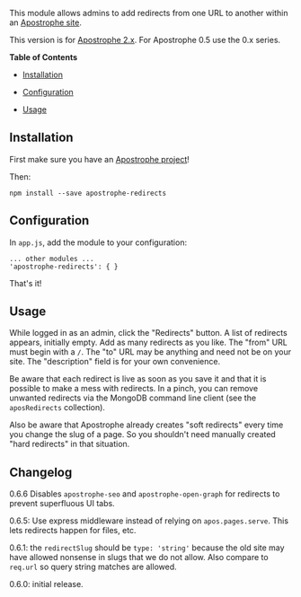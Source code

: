 This module allows admins to add redirects from one URL to another within an [Apostrophe site](http://apostrophecms.org/).

This version is for [Apostrophe 2.x](http://apostrophecms.org/). For Apostrophe 0.5 use the 0.x series.

**Table of Contents**

* [Installation](#installation)

* [Configuration](#configuration)

* [Usage](#usage)

## <a id="installation"></a> Installation

First make sure you have an [Apostrophe project](http://apostrophecms.org/)!

Then:

    npm install --save apostrophe-redirects

## <a id="installation"></a> Configuration

In `app.js`, add the module to your configuration:

    ... other modules ...
    'apostrophe-redirects': { }

That's it!

## <a id="usage"></a> Usage

While logged in as an admin, click the "Redirects" button. A list of redirects appears, initially empty. Add as many redirects as you like. The "from" URL must begin with a `/`. The "to" URL may be anything and need not be on your site. The "description" field is for your own convenience.

Be aware that each redirect is live as soon as you save it and that it is possible to make a mess with redirects. In a pinch, you can remove unwanted redirects via the MongoDB command line client (see the `aposRedirects` collection).

Also be aware that Apostrophe already creates "soft redirects" every time you change the slug of a page. So you shouldn't need manually created "hard redirects" in that situation.

## Changelog

0.6.6 Disables `apostrophe-seo` and `apostrophe-open-graph` for redirects to prevent superfluous UI tabs.

0.6.5: Use express middleware instead of relying on `apos.pages.serve`. This lets redirects happen for files, etc.

0.6.1: the `redirectSlug` should be `type: 'string'` because the old site may have allowed nonsense in slugs that we do not allow. Also compare to `req.url` so query string matches are allowed.

0.6.0: initial release.
